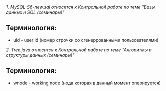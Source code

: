 *1. MySQL-S6-new.sql относится к Контрольной работе по теме "Базы данных и SQL (семинары)"*

## Терминология:

* uid - user id (номер строчки со сгенеррованными пользователями)


*2. Tree.java относится к Контрольной работе по теме "Алгоритмы и структуры данных (семинары)"*

## Терминология:

* wnode - working node (нода которая в данный момент оперируется)
